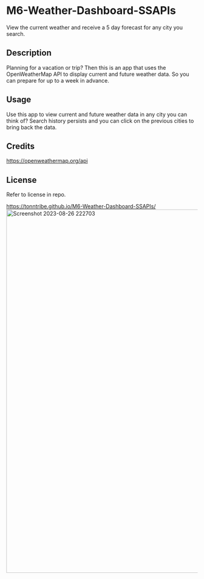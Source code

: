 # M6-Weather-Dashboard-SSAPIs
View the current weather and receive a 5 day forecast for any city you search. 

## Description
Planning for a vacation or trip? Then this is an app that uses the OpenWeatherMap API to display current and future weather data. So you can prepare for up to a week in advance. 
## Usage
Use this app to view current and future weather data in any city you can think of? Search history persists and you can click on the previous cities to bring back the data.

## Credits
https://openweathermap.org/api

## License
Refer to license in repo.

https://tonntribe.github.io/M6-Weather-Dashboard-SSAPIs/
<img width="957" alt="Screenshot 2023-08-26 222703" src="https://github.com/TonnTribe/M6-Weather-Dashboard-SSAPIs/assets/127579030/81ac8dac-2ddc-47c0-b82b-e4de231d07a4">
